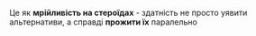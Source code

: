 Це як **мрійливість на стероїдах** - здатність не просто уявити альтернативи, а справді **прожити їх** паралельно